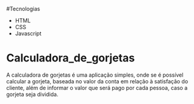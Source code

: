 #Tecnologias
- HTML
- CSS
- Javascript

# Calculadora_de_gorjetas
A calculadora de gorjetas é uma aplicação simples, onde se é possível calcular a gorjeta, baseada no valor da conta em relação à satisfação do cliente, além de informar o valor que será pago por cada pessoa, caso a gorjeta seja dividida.
